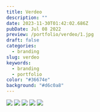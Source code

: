```yaml
---
title: Verdeo
description: ""
date: 2023-11-30T01:42:02.686Z
pubDate: Jul 08 2022
preview: /portfolio/verdeo/1.jpg
draft: false
categories:
  - branding
slug: verdeo
keywords:
  - branding
  - portfolio
color: "#36674e"
background: "#d6c0a8"
---
```


![](/portfolio/verdeo/2.jpg)
![](/portfolio/verdeo/3.jpg)
![](/portfolio/verdeo/4.jpg)
![](/portfolio/verdeo/5.jpg)
![](/portfolio/verdeo/6.jpg)
